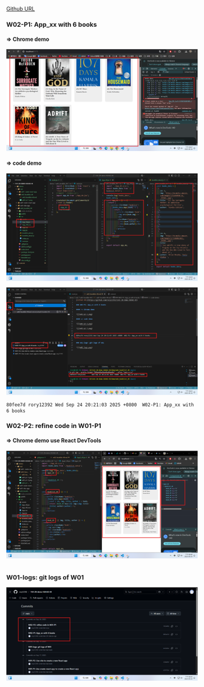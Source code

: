 [Github URL](https://github.com/rory12392/1141-2N-demo-HUHAO-49)

### W02-P1: App_xx with 6 books

#### => Chrome demo

![](w02-p1-1.png)

#### => code demo

![](w02-p1-2.png)

![](w02-p1-3.png)

```
80fee7d rory12392 Wed Sep 24 20:21:03 2025 +0800  W02-P1: App_xx with 6 books
```

### W02-P2: refine code in W01-P1

#### => Chrome demo use React DevTools

![](w02-p2.png)

```

```

### W01-logs: git logs of W01

![](w02-logs.png)
